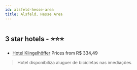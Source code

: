 ```yaml
---
id: alsfeld-hesse-area
title: Alsfeld, Hesse Area
---
```


<center><img src="https://i.travelapi.com/hotels/3000000/2310000/2302700/2302650/b3cea5f9_z.jpg" alt="" /></center>


##  3 star hotels - ⭐️⭐️⭐️

-    [Hotel Klingelhöffer](https://us.hurb.com/hotels/alsfeld/hotel-klingelhoffer-HT-YZ0C?cmp=18055) Prices from R$ 334,49
   > Hotel disponibiliza aluguer de bicicletas nas imediações.

